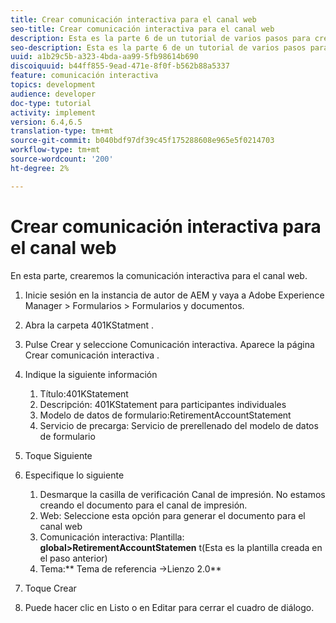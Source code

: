 ```yaml
---
title: Crear comunicación interactiva para el canal web
seo-title: Crear comunicación interactiva para el canal web
description: Esta es la parte 6 de un tutorial de varios pasos para crear su primer documento interactivo de comunicaciones. En esta parte, crearemos la comunicación interactiva para el canal web.
seo-description: Esta es la parte 6 de un tutorial de varios pasos para crear su primer documento interactivo de comunicaciones. En esta parte, crearemos la comunicación interactiva para el canal web.
uuid: a1b29c5b-a323-4bda-aa99-5fb98614b690
discoiquuid: b44ff855-9ead-471e-8f0f-b562b88a5337
feature: comunicación interactiva
topics: development
audience: developer
doc-type: tutorial
activity: implement
version: 6.4,6.5
translation-type: tm+mt
source-git-commit: b040bdf97df39c45f175288608e965e5f0214703
workflow-type: tm+mt
source-wordcount: '200'
ht-degree: 2%

---
```



# Crear comunicación interactiva para el canal web

En esta parte, crearemos la comunicación interactiva para el canal web.

1. Inicie sesión en la instancia de autor de AEM y vaya a Adobe Experience Manager > Formularios > Formularios y documentos.
1. Abra la carpeta 401KStatment .
1. Pulse Crear y seleccione Comunicación interactiva. Aparece la página Crear comunicación interactiva .
1. Indique la siguiente información

   1. Título:401KStatement
   1. Descripción: 401KStatement para participantes individuales
   1. Modelo de datos de formulario:RetirementAccountStatement
   1. Servicio de precarga: Servicio de prerellenado del modelo de datos de formulario

1. Toque Siguiente
1. Especifique lo siguiente

   1. Desmarque la casilla de verificación Canal de impresión. No estamos creando el documento para el canal de impresión.
   1. Web: Seleccione esta opción para generar el documento para el canal web
   1. Comunicación interactiva: Plantilla: **global>RetirementAccountStatemen** t(Esta es la plantilla creada en el paso anterior)
   1. Tema:** Tema de referencia ->Lienzo 2.0**

1. Toque Crear
1. Puede hacer clic en Listo o en Editar para cerrar el cuadro de diálogo.

